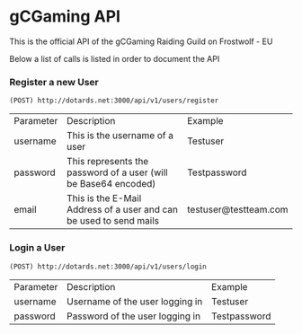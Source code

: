 gCGaming API
=============

This is the official API of the gCGaming Raiding Guild on Frostwolf - EU

Below a list of calls is listed in order to document the API

### Register a new User
<pre><code>(POST) http://dotards.net:3000/api/v1/users/register
</code></pre> 
<table>
  <tr>
    <td>Parameter</td>
    <td>Description</td>
    <td>Example</td>
  </tr>
    <tr>
    <td>username</td>
    <td>This is the username of a user</td>
    <td>Testuser</td>
  </tr>
    <tr>
    <td>password</td>
    <td>This represents the password of a user (will be Base64 encoded)</td>
    <td>Testpassword</td>
  </tr>
    <tr>
    <td>email</td>
    <td>This is the E-Mail Address of a user and can be used to send mails</td>
    <td>testuser@testteam.com</td>
  </tr>
</table>

### Login a User
<pre><code>(POST) http://dotards.net:3000/api/v1/users/login
</code></pre> 
<table>
  <tr>
    <td>Parameter</td>
    <td>Description</td>
    <td>Example</td>
  </tr>
    <tr>
    <td>username</td>
    <td>Username of the user logging in</td>
    <td>Testuser</td>
  </tr>
    <tr>
    <td>password</td>
    <td>Password of the user logging in</td>
    <td>Testpassword</td>
  </tr>
</table>



